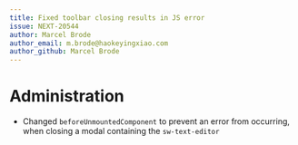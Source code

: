 ```yaml
---
title: Fixed toolbar closing results in JS error
issue: NEXT-20544
author: Marcel Brode
author_email: m.brode@haokeyingxiao.com
author_github: Marcel Brode
---
```

# Administration
* Changed `beforeUnmountedComponent` to prevent an error from occurring, when closing a modal containing the `sw-text-editor`
